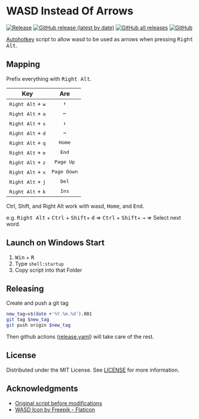 # WASD Instead Of Arrows

[![Release](https://github.com/MohamedSaidSallam/wasd_instead_of_arrows/actions/workflows/release.yaml/badge.svg)](https://github.com/MohamedSaidSallam/wasd_instead_of_arrows/actions/workflows/release.yaml)
[![GitHub release (latest by date)](https://img.shields.io/github/v/release/MohamedSaidSallam/wasd_instead_of_arrows)](https://github.com/MohamedSaidSallam/wasd_instead_of_arrows/releases)
[![GitHub all releases](https://img.shields.io/github/downloads/MohamedSaidSallam/wasd_instead_of_arrows/total)](https://github.com/MohamedSaidSallam/wasd_instead_of_arrows/releases)
[![GitHub](https://img.shields.io/github/license/MohamedSaidSallam/wasd_instead_of_arrows)](LICENSE)

[Autohotkey](https://www.autohotkey.com/) script to allow wasd to be used as arrows when pressing <kbd>Right Alt</kbd>.

## Mapping

Prefix everything with <kbd>Right Alt</kbd>.

|                 Key                 |         Are          |
| :---------------------------------: | :------------------: |
| <kbd>Right Alt</kbd> + <kbd>w</kbd> | <kbd>    ↑    </kbd> |
| <kbd>Right Alt</kbd> + <kbd>a</kbd> | <kbd>    ←    </kbd> |
| <kbd>Right Alt</kbd> + <kbd>s</kbd> | <kbd>    ↓    </kbd> |
| <kbd>Right Alt</kbd> + <kbd>d</kbd> | <kbd>    →    </kbd> |
| <kbd>Right Alt</kbd> + <kbd>q</kbd> | <kbd>  Home   </kbd> |
| <kbd>Right Alt</kbd> + <kbd>e</kbd> | <kbd>   End   </kbd> |
| <kbd>Right Alt</kbd> + <kbd>z</kbd> | <kbd> Page Up </kbd> |
| <kbd>Right Alt</kbd> + <kbd>x</kbd> | <kbd>Page Down</kbd> |
| <kbd>Right Alt</kbd> + <kbd>j</kbd> | <kbd>Del</kbd> |
| <kbd>Right Alt</kbd> + <kbd>k</kbd> | <kbd>Ins</kbd> |

Ctrl, Shift, and Right Alt work with wasd, <kbd>Home</kbd>, and <kbd> End</kbd>.

e.g. <kbd>Right Alt</kbd> + <kbd>Ctrl</kbd> + <kbd>Shift</kbd>+ <kbd>d</kbd> => <kbd>Ctrl</kbd> + <kbd>Shift</kbd>+ <kbd>→</kbd> => Select next word.

## Launch on Windows Start

1. <kbd>Win</kbd> + <kbd>R</kbd>
2. Type `shell:startup`
3. Copy script into that Folder

## Releasing

Create and push a git tag

```bash
new_tag=v$(date +'%Y.%m.%d').001
git tag $new_tag
git push origin $new_tag
```

Then github actions ([release.yaml](.github/workflows/release.yaml)) will take care of the rest.


## License

Distributed under the MIT License. See [LICENSE](LICENSE) for more information.

## Acknowledgments

* [Original script before modifications](https://stackoverflow.com/questions/45509922/is-there-a-faster-alternative-to-using-the-arrow-keys)
* [WASD Icon by Freepik - Flaticon](https://www.flaticon.com/free-icon/keyboard-button_7310364?term=wasd&page=1&position=3&origin=tag&related_id=7310364)
